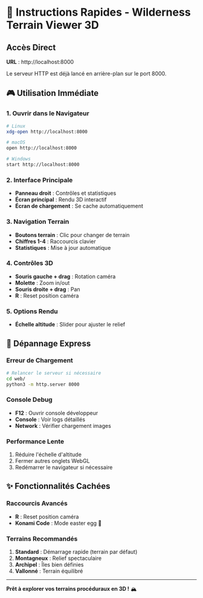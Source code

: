 # 🚀 Instructions Rapides - Wilderness Terrain Viewer 3D

## Accès Direct

**URL** : http://localhost:8000

Le serveur HTTP est déjà lancé en arrière-plan sur le port 8000.

## 🎮 Utilisation Immédiate

### 1. Ouvrir dans le Navigateur
```bash
# Linux
xdg-open http://localhost:8000

# macOS  
open http://localhost:8000

# Windows
start http://localhost:8000
```

### 2. Interface Principale
- **Panneau droit** : Contrôles et statistiques
- **Écran principal** : Rendu 3D interactif
- **Écran de chargement** : Se cache automatiquement

### 3. Navigation Terrain
- **Boutons terrain** : Clic pour changer de terrain
- **Chiffres 1-4** : Raccourcis clavier
- **Statistiques** : Mise à jour automatique

### 4. Contrôles 3D
- **Souris gauche + drag** : Rotation caméra
- **Molette** : Zoom in/out
- **Souris droite + drag** : Pan
- **R** : Reset position caméra

### 5. Options Rendu
- **Échelle altitude** : Slider pour ajuster le relief

## 🔧 Dépannage Express

### Erreur de Chargement
```bash
# Relancer le serveur si nécessaire
cd web/
python3 -m http.server 8000
```

### Console Debug
- **F12** : Ouvrir console développeur
- **Console** : Voir logs détaillés
- **Network** : Vérifier chargement images

### Performance Lente
1. Réduire l'échelle d'altitude
2. Fermer autres onglets WebGL
3. Redémarrer le navigateur si nécessaire

## ✨ Fonctionnalités Cachées

### Raccourcis Avancés
- **R** : Reset position caméra
- **Konami Code** : Mode easter egg 🌟

### Terrains Recommandés
1. **Standard** : Démarrage rapide (terrain par défaut)
2. **Montagneux** : Relief spectaculaire
3. **Archipel** : Îles bien définies 
4. **Vallonné** : Terrain équilibré

---

**Prêt à explorer vos terrains procéduraux en 3D !** 🏔️ 